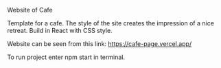 Website of Cafe

Template for a cafe. The style of the site creates the impression of a nice retreat. Build in React with CSS style.

Website can be seen from this link:
https://cafe-page.vercel.app/

To run project enter npm start in terminal.
